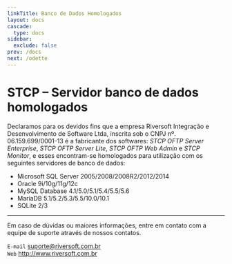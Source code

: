 ```yaml
---
linkTitle: Banco de Dados Homologados
layout: docs
cascade:
  type: docs
sidebar:
  exclude: false
prev: /docs
next: /odette
---
```

# STCP – Servidor banco de dados homologados

Declaramos para os devidos fins que a empresa Riversoft Integração e Desenvolvimento de Software Ltda, inscrita sob o CNPJ nº. 06.159.699/0001-13 é a fabricante dos softwares: *STCP OFTP Server Enterprise*, *STCP OFTP Server Lite*, *STCP OFTP Web Admin* e *STCP Monitor*, e esses encontram-se homologados para utilização com os seguintes servidores de banco de dados:

* Microsoft SQL Server 2005/2008/2008R2/2012/2014
* Oracle 9i/10g/11g/12c
* MySQL Database 4.1/5.0/5.1/5.4/5.5/5.6
* MariaDB 5.1/5.2/5.3/5.5/10.0/10.1
* SQLite 2/3
----

Em caso de dúvidas ou maiores informações, entre em contato com a equipe de suporte através de nossos contatos.

<!-- RIVERSOFT INTEGRAÇÃO E DESENVOLVIMENTO DE SOFTWARE LTDA -->
<!-- Rua Marechal Deodoro, 480, 1º andar, Jardim Santa Lucia - Pouso Alegre - MG- CEP 37553-405 -->
<!-- `Telefone` (35) 3421-2221 -->

`E-mail` suporte@riversoft.com.br
<br>
`Web` http://www.riversoft.com.br

